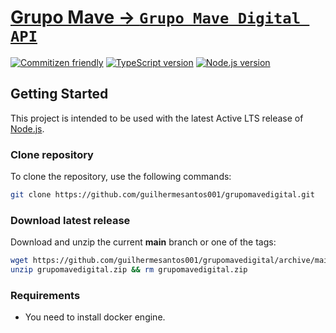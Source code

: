 # [Grupo Mave -> `Grupo Mave Digital API`](https://github.com/guilhermesantos001)

[![Commitizen friendly][commitizen-badge]][commitizen]
[![TypeScript version][ts-badge]][typescript-4-6]
[![Node.js version][nodejs-badge]][nodejs]

## Getting Started

This project is intended to be used with the latest Active LTS release of [Node.js][nodejs].

### Clone repository

To clone the repository, use the following commands:

```sh
git clone https://github.com/guilhermesantos001/grupomavedigital.git
```

### Download latest release

Download and unzip the current **main** branch or one of the tags:

```sh
wget https://github.com/guilhermesantos001/grupomavedigital/archive/main.zip -O grupomavedigital.zip
unzip grupomavedigital.zip && rm grupomavedigital.zip
```

### Requirements

- You need to install docker engine.

[commitizen-badge]: https://img.shields.io/badge/commitizen-friendly-brightgreen.svg
[commitizen]: http://commitizen.github.io/cz-cli/
[ts-badge]: https://img.shields.io/badge/TypeScript-4.6-blue.svg
[nodejs-badge]: https://img.shields.io/badge/Node.js->=%2016.15-blue.svg
[nodejs]: https://nodejs.org/dist/latest-v16.x/docs/api/
[typescript-4-6]: https://devblogs.microsoft.com/typescript/announcing-typescript-4-6/
